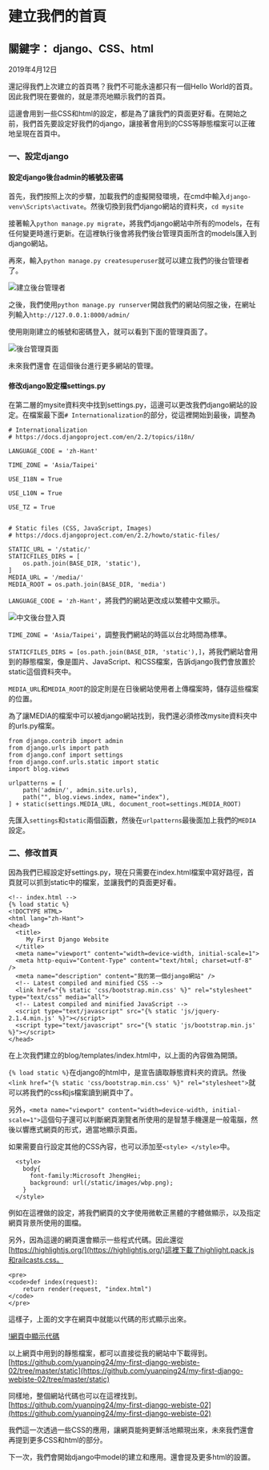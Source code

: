 # 建立我們的首頁
## 關鍵字： django、CSS、html

2019年4月12日

還記得我們上次建立的首頁嗎？我們不可能永遠都只有一個Hello World的首頁。因此我們現在要做的，就是漂亮地顯示我們的首頁。

這邊會用到一些CSS和html的設定，都是為了讓我們的頁面更好看。在開始之前，我們首先要設定好我們的django，讓接著會用到的CSS等靜態檔案可以正確地呈現在首頁中。

### 一、設定django

#### 設定django後台admin的帳號及密碼

首先，我們按照上次的步驟，加載我們的虛擬開發環境，在cmd中輸入`django-venv\Scripts\activate`。然後切換到我們django網站的資料夾，`cd mysite`

接著輸入`python manage.py migrate`，將我們django網站中所有的models，在有任何變更時進行更新。在這裡執行後會將我們後台管理頁面所含的models匯入到django網站。

再來，輸入`python manage.py createsuperuser`就可以建立我們的後台管理者了。

![建立後台管理者](https://github.com/yuanping24/my-first-django-project/blob/master/media/uploads/2019/04/12/cmd-createsuperuser.png)

之後，我們使用`python manage.py runserver`開啟我們的網站伺服之後，在網址列輸入`http://127.0.0.1:8000/admin/`

使用剛剛建立的帳號和密碼登入，就可以看到下面的管理頁面了。

![後台管理頁面](https://github.com/yuanping24/my-first-django-project/blob/master/media/uploads/2019/04/12/django-admin-page.png)

未來我們還會 在這個後台進行更多網站的管理。

#### 修改django設定檔settings.py

在第二層的mysite資料夾中找到settings.py，這邊可以更改我們django網站的設定。在檔案最下面`# Internationalization`的部分，從這裡開始到最後，調整為
```
# Internationalization
# https://docs.djangoproject.com/en/2.2/topics/i18n/

LANGUAGE_CODE = 'zh-Hant'

TIME_ZONE = 'Asia/Taipei'

USE_I18N = True

USE_L10N = True

USE_TZ = True


# Static files (CSS, JavaScript, Images)
# https://docs.djangoproject.com/en/2.2/howto/static-files/

STATIC_URL = '/static/'
STATICFILES_DIRS = [
    os.path.join(BASE_DIR, 'static'),
]
MEDIA_URL = '/media/'
MEDIA_ROOT = os.path.join(BASE_DIR, 'media')
```
`LANGUAGE_CODE = 'zh-Hant'`，將我們的網站更改成以繁體中文顯示。

![中文後台登入頁](https://github.com/yuanping24/my-first-django-project/blob/master/media/uploads/2019/04/12/django-admin-zh-tw-login.png)

`TIME_ZONE = 'Asia/Taipei'`，調整我們網站的時區以台北時間為標準。

`STATICFILES_DIRS = [os.path.join(BASE_DIR, 'static'),]`，將我們網站會用到的靜態檔案，像是圖片、JavaScript、和CSS檔案，告訴django我們會放置於static這個資料夾中。

`MEDIA_URL`和`MEDIA_ROOT`的設定則是在日後網站使用者上傳檔案時，儲存這些檔案的位置。

為了讓MEDIA的檔案中可以被django網站找到，我們還必須修改mysite資料夾中的urls.py檔案。
```
from django.contrib import admin
from django.urls import path
from django.conf import settings
from django.conf.urls.static import static
import blog.views

urlpatterns = [
    path('admin/', admin.site.urls),
    path("", blog.views.index, name="index"),
] + static(settings.MEDIA_URL, document_root=settings.MEDIA_ROOT)
```
先匯入`settings`和`static`兩個函數，然後在`urlpatterns`最後面加上我們的`MEDIA`設定。

### 二、修改首頁

因為我們已經設定好settings.py，現在只需要在index.html檔案中寫好路徑，首頁就可以抓到static中的檔案，並讓我們的頁面更好看。

```
<!-- index.html -->
{% load static %}
<!DOCTYPE HTML>
<html lang="zh-Hant">
<head>
  <title>
     My First Django Website 
  </title>
  <meta name="viewport" content="width=device-width, initial-scale=1">
  <meta http-equiv="Content-Type" content="text/html; charset=utf-8" />
  <meta name="description" content="我的第一個django網站" />
  <!-- Latest compiled and minified CSS -->
  <link href="{% static 'css/bootstrap.min.css' %}" rel="stylesheet" type="text/css" media="all">
  <!-- Latest compiled and minified JavaScript -->
  <script type="text/javascript" src="{% static 'js/jquery-2.1.4.min.js' %}"></script>
  <script type="text/javascript" src="{% static 'js/bootstrap.min.js' %}"></script>
</head>
```

在上次我們建立的blog/templates/index.html中，以上面的內容做為開頭。

`{% load static %}`在django的html中，是宣告讀取靜態資料夾的資訊。然後`<link href="{% static 'css/bootstrap.min.css' %}" rel="stylesheet">`就可以將我們的css和js檔案讀到網頁中了。

另外，`<meta name="viewport" content="width=device-width, initial-scale=1">`這個句子還可以判斷網頁瀏覽者所使用的是智慧手機還是一般電腦，然後以響應式網頁的形式，適當地顯示頁面。

如果需要自行設定其他的CSS內容，也可以添加至`<style> </style>`中。

```
  <style>
    body{
      font-family:Microsoft JhengHei;
      background: url(/static/images/wbp.png);
    }
  </style>
```

例如在這裡做的設定，將我們網頁的文字使用微軟正黑體的字體做顯示，以及指定網頁背景所使用的圖檔。

另外，因為這邊的網頁還會顯示一些程式代碼。因此還從[https://highlightjs.org/](https://highlightjs.org/)這裡下載了highlight.pack.js和railcasts.css。

```
<pre>
<code>def index(request):
    return render(request, "index.html")
</code>
</pre>
```

這樣子，上面的文字在網頁中就能以代碼的形式顯示出來。

[!網頁中顯示代碼](https://github.com/yuanping24/my-first-django-project/blob/master/media/uploads/2019/04/12/code-in-page.png)

以上網頁中用到的靜態檔案，都可以直接從我的網站中下載得到。[https://github.com/yuanping24/my-first-django-webiste-02/tree/master/static](https://github.com/yuanping24/my-first-django-webiste-02/tree/master/static)

同樣地，整個網站代碼也可以在這裡找到。[https://github.com/yuanping24/my-first-django-webiste-02](https://github.com/yuanping24/my-first-django-webiste-02)

我們這一次透過一些CSS的應用，讓網頁能夠更鮮活地顯現出來，未來我們還會再提到更多CSS和html的部分。

下一次，我們會開始django中model的建立和應用。還會提及更多html的設置。
